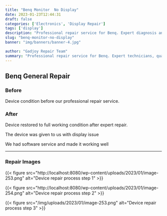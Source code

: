 ```yaml
---
title: "Benq Monitor  No Display"
date: 2023-01-23T12:44:31
draft: false
categories: ['Electronics', 'Display Repair']
tags: ['display']
description: "Professional repair service for Benq. Expert diagnosis and quality repairs in Bangalore."
slug: "benq-monitor-no-display"
banner: "img/banners/banner-4.jpg"

author: "Gadjoy Repair Team"
summary: "Professional repair service for Benq. Expert technicians, quality parts, warranty included."
---
```


## Benq General Repair

### Before

Device condition before our professional repair service.

### After

Device restored to full working condition after expert repair.

The device was given to us with display issue

We had software service and made it working well

---

### Repair Images

{{< figure src="http://localhost:8080/wp-content/uploads/2023/01/image-253.png" alt="Device repair process step 1" >}}

{{< figure src="http://localhost:8080/wp-content/uploads/2023/01/image-254.png" alt="Device repair process step 2" >}}

{{< figure src="/img/uploads/2023/01/image-253.png" alt="Device repair process step 3" >}}


